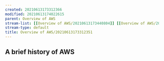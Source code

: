```yaml
---
created: 20210613173312366
modified: 20210613174022615
parent: Overview of AWS
stream-list: [[Overview of AWS/20210613173440804]] [[Overview of AWS/20210613173713620]] [[Overview of AWS/20210613173745118]]
stream-type: default
title: Overview of AWS/20210613173312351
---
```

## A brief history of AWS
